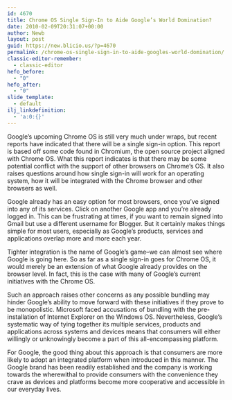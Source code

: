 ```yaml
---
id: 4670
title: Chrome OS Single Sign-In to Aide Google’s World Domination?
date: 2010-02-09T20:31:07+00:00
author: Newb
layout: post
guid: https://new.blicio.us/?p=4670
permalink: /chrome-os-single-sign-in-to-aide-googles-world-domination/
classic-editor-remember:
  - classic-editor
hefo_before:
  - "0"
hefo_after:
  - "0"
slide_template:
  - default
ilj_linkdefinition:
  - 'a:0:{}'
---
```

Google’s upcoming Chrome OS is still very much under wraps, but recent reports have indicated that there will be a single sign-in option. This report is based off some code found in Chromium, the open source project aligned with Chrome OS. What this report indicates is that there may be some potential conflict with the support of other browsers on Chrome’s OS. It also raises questions around how single sign-in will work for an operating system, how it will be integrated with the Chrome browser and other browsers as well.

Google already has an easy option for most browsers, once you’ve signed into any of its services. Click on another Google app and you’re already logged in. This can be frustrating at times, if you want to remain signed into Gmail but use a different username for Blogger. But it certainly makes things simple for most users, especially as Google’s products, services and applications overlap more and more each year.

Tighter integration is the name of Google’s game–we can almost see where Google is going here. So as far as a single sign-in goes for Chrome OS, it would merely be an extension of what Google already provides on the browser level. In fact, this is the case with many of Google’s current initiatives with the Chrome OS.

Such an approach raises other concerns as any possible bundling may hinder Google’s ability to move forward with these initiatives if they prove to be monopolistic. Microsoft faced accusations of bundling with the pre-installation of Internet Explorer on the Windows OS. Nevertheless, Google’s systematic way of tying together its multiple services, products and applications across systems and devices means that consumers will either willingly or unknowingly become a part of this all-encompassing platform.

For Google, the good thing about this approach is that consumers are more likely to adopt an integrated platform when introduced in this manner. The Google brand has been readily established and the company is working towards the wherewithal to provide consumers with the convenience they crave as devices and platforms become more cooperative and accessible in our everyday lives.